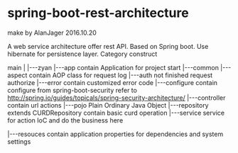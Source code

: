 # spring-boot-rest-architecture

make by AlanJager 2016.10.20

A web service architecture offer rest API.
Based on Spring boot.
Use hibernate for persistence layer.
Category construct

main
  |
  |---zyan
        |---app            contain Application for project start
        |---common
               |---aspect  contain AOP class for request log
               |---auth    not finished request authorize
               |---error   contain customized error code
        |---configure      contain configure from spring-boot-security refer to 
                           http://spring.io/guides/topicals/spring-security-architecture/
        |---controller     contain url actions
        |---pojo           Plain Ordinary Java Object
        |---repository     extends CURDRepository contain basic curd operation
        |---service        service for action IoC and do the business here
  
  |---resouces             contain application properties for dependencies and system settings
        